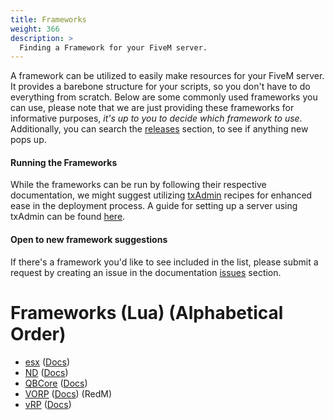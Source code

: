 ```yaml
---
title: Frameworks
weight: 366
description: >
  Finding a Framework for your FiveM server.
---
```


A framework can be utilized to easily make resources for your FiveM server. It provides a barebone structure for your scripts, so you don't have to do everything from scratch. Below are some commonly used frameworks you can use, please note that we are just providing these frameworks for informative purposes, *it's up to you to decide which framework to use*. Additionally, you can search the [releases](https://forum.cfx.re/c/development/releases/7) section, to see if anything new pops up.

#### Running the Frameworks
While the frameworks can be run by following their respective documentation, we might suggest utilizing [txAdmin](https://github.com/tabarra/txAdmin/blob/master/README.md) recipes for enhanced ease in the deployment process. A guide for setting up a server using txAdmin can be found [here][setting-up-a-server-txadmin].

#### Open to new framework suggestions
If there's a framework you'd like to see included in the list, please submit a request by creating an issue in the documentation [issues][docs-issue-section] section. 

# Frameworks (Lua) (Alphabetical Order)
- [esx](https://github.com/esx-framework/esx-legacy) ([Docs](https://documentation.esx-framework.org/legacy/installation))
- [ND](https://github.com/ND-Framework/ND_Core) ([Docs](https://ndcore.dev/setup))
- [QBCore](https://github.com/qbcore-framework/qb-core) ([Docs](https://docs.qbcore.org/qbcore-documentation/))
- [VORP](https://github.com/VORPCORE/vorp-core-lua) ([Docs](https://vorpcore.github.io/VORP_Documentation)) (RedM)
- [vRP](https://github.com/vRP-framework/vRP) ([Docs](https://vrp-framework.github.io/vRP/))


[docs-issue-section]: https://github.com/citizenfx/fivem-docs/issues
[setting-up-a-server-txadmin]: /docs/server-manual/setting-up-a-server-txadmin
